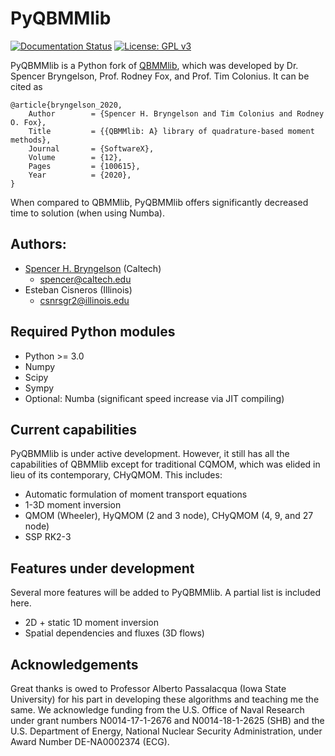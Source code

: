 # PyQBMMlib

<a href="https://pyqbmmlib.readthedocs.io/en/stable/?badge=stable"><img alt="Documentation Status" src="https://readthedocs.org/projects/pyqbmmlib/badge/?version=stable"></a>
[![License: GPL v3](https://img.shields.io/badge/License-GPLv3-blue.svg)](https://www.gnu.org/licenses/gpl-3.0)


PyQBMMlib is a Python fork of [QBMMlib](https://github.com/sbryngelson/QBMMlib), which was developed by Dr. Spencer Bryngelson, Prof. Rodney Fox, and Prof. Tim Colonius. 
It can be cited as
```
@article{bryngelson_2020,
    Author        = {Spencer H. Bryngelson and Tim Colonius and Rodney O. Fox},
    Title         = {{QBMMlib: A} library of quadrature-based moment methods},
    Journal       = {SoftwareX},
    Volume        = {12},
    Pages         = {100615},
    Year          = {2020},
}
```
When compared to QBMMlib, PyQBMMlib offers significantly decreased time to solution (when using Numba).

## Authors: 

* [Spencer H. Bryngelson](https://bryngelson-research.com) (Caltech) 
    * spencer@caltech.edu
* Esteban Cisneros (Illinois)
    * csnrsgr2@illinois.edu

## Required Python modules

- Python >= 3.0
- Numpy
- Scipy
- Sympy
- Optional: Numba (significant speed increase via JIT compiling)

## Current capabilities 

PyQBMMlib is under active development.
However, it still has all the capabilities of QBMMlib except for traditional CQMOM, which was elided in lieu of its contemporary, CHyQMOM.
This includes:
- Automatic formulation of moment transport equations
- 1-3D moment inversion
- QMOM (Wheeler), HyQMOM (2 and 3 node), CHyQMOM (4, 9,  and 27 node)
- SSP RK2-3 

## Features under development

Several more features will be added to PyQBMMlib.
A partial list is included here.
- 2D + static 1D moment inversion
- Spatial dependencies and fluxes (3D flows)

## Acknowledgements

Great thanks is owed to Professor Alberto Passalacqua (Iowa State University) for his part in developing these algorithms and teaching me the same.
We acknowledge funding from the U.S. Office of Naval Research under grant numbers N0014-17-1-2676 and N0014-18-1-2625 (SHB) and the U.S. Department of Energy, National Nuclear Security Administration, under Award Number DE-NA0002374 (ECG).

